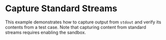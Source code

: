 # Capture Standard Streams

This example demonstrates how to capture output from `stdout` and verify its contents from a test case.
Note that capturing content from standard streams requires enabling the sandbox.

